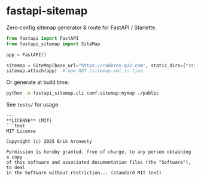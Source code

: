 # fastapi-sitemap

Zero‑config sitemap generator & route for FastAPI / Starlette.

```python
from fastapi import FastAPI
from fastapi_sitemap import SiteMap

app = FastAPI()

sitemap = SiteMap(base_url="https://coderev.q32.com", static_dirs=["static"])
sitemap.attach(app)  # now GET /sitemap.xml is live
```

Or generate at build time:
```bash
python -m fastapi_sitemap.cli conf.sitemap:mymap ./public
```

See `tests/` for usage.
```
---
**LICENSE** (MIT)
```text
MIT License

Copyright (c) 2025 Erik Aronesty

Permission is hereby granted, free of charge, to any person obtaining a copy
of this software and associated documentation files (the "Software"), to deal
in the Software without restriction... (standard MIT text)
